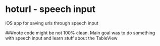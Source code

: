 # hoturl - speech input
iOS app for saving urls through speech input

###note
code might be not 100% clean. Main goal was to do something with speech input and learn stuff about the TableView
